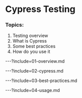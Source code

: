 # Cypress Testing

### Topics:
1. Testing overview
1. What is Cypress
1. Some best practices
1. How do you use it

---?include=01-overview.md

---?include=02-cypress.md

---?include=03-best-practices.md

---?include=04-usage.md
